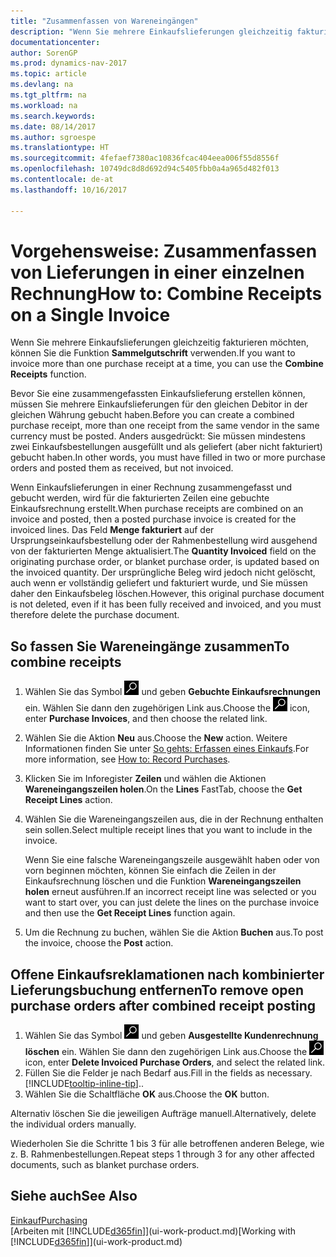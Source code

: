 ```yaml
---
title: "Zusammenfassen von Wareneingängen"
description: "Wenn Sie mehrere Einkaufslieferungen gleichzeitig fakturieren möchten, können Sie die Funktion Sammelgutschrift verwenden."
documentationcenter: 
author: SorenGP
ms.prod: dynamics-nav-2017
ms.topic: article
ms.devlang: na
ms.tgt_pltfrm: na
ms.workload: na
ms.search.keywords: 
ms.date: 08/14/2017
ms.author: sgroespe
ms.translationtype: HT
ms.sourcegitcommit: 4fefaef7380ac10836fcac404eea006f55d8556f
ms.openlocfilehash: 10749dc8d8d692d94c5405fbb0a4a965d482f013
ms.contentlocale: de-at
ms.lasthandoff: 10/16/2017

---
```

# <a name="how-to-combine-receipts-on-a-single-invoice"></a><span data-ttu-id="d727a-103">Vorgehensweise: Zusammenfassen von Lieferungen in einer einzelnen Rechnung</span><span class="sxs-lookup"><span data-stu-id="d727a-103">How to: Combine Receipts on a Single Invoice</span></span>
<span data-ttu-id="d727a-104">Wenn Sie mehrere Einkaufslieferungen gleichzeitig fakturieren möchten, können Sie die Funktion **Sammelgutschrift** verwenden.</span><span class="sxs-lookup"><span data-stu-id="d727a-104">If you want to invoice more than one purchase receipt at a time, you can use the **Combine Receipts** function.</span></span>  

<span data-ttu-id="d727a-105">Bevor Sie eine zusammengefassten Einkaufslieferung erstellen können, müssen Sie mehrere Einkaufslieferungen für den gleichen Debitor in der gleichen Währung gebucht haben.</span><span class="sxs-lookup"><span data-stu-id="d727a-105">Before you can create a combined purchase receipt, more than one receipt from the same vendor in the same currency must be posted.</span></span> <span data-ttu-id="d727a-106">Anders ausgedrückt: Sie müssen mindestens zwei Einkaufsbestellungen ausgefüllt und als geliefert (aber nicht fakturiert) gebucht haben.</span><span class="sxs-lookup"><span data-stu-id="d727a-106">In other words, you must have filled in two or more purchase orders and posted them as received, but not invoiced.</span></span>  

<span data-ttu-id="d727a-107">Wenn Einkaufslieferungen in einer Rechnung zusammengefasst und gebucht werden, wird für die fakturierten Zeilen eine gebuchte Einkaufsrechnung erstellt.</span><span class="sxs-lookup"><span data-stu-id="d727a-107">When purchase receipts are combined on an invoice and posted, then a posted purchase invoice is created for the invoiced lines.</span></span> <span data-ttu-id="d727a-108">Das Feld **Menge fakturiert** auf der Ursprungseinkaufsbestellung oder der Rahmenbestellung wird ausgehend von der fakturierten Menge aktualisiert.</span><span class="sxs-lookup"><span data-stu-id="d727a-108">The **Quantity Invoiced** field on the originating purchase order, or blanket purchase order, is updated based on the invoiced quantity.</span></span> <span data-ttu-id="d727a-109">Der ursprüngliche Beleg wird jedoch nicht gelöscht, auch wenn er vollständig geliefert und fakturiert wurde, und Sie müssen daher den Einkaufsbeleg löschen.</span><span class="sxs-lookup"><span data-stu-id="d727a-109">However, this original purchase document is not deleted, even if it has been fully received and invoiced, and you must therefore delete the purchase document.</span></span>  

## <a name="to-combine-receipts"></a><span data-ttu-id="d727a-110">So fassen Sie Wareneingänge zusammen</span><span class="sxs-lookup"><span data-stu-id="d727a-110">To combine receipts</span></span>  
1. <span data-ttu-id="d727a-111">Wählen Sie das Symbol ![Nach Seite oder Bericht suchen](media/ui-search/search_small.png "Nach Seite oder Bericht suchen") und geben **Gebuchte Einkaufsrechnungen** ein. Wählen Sie dann den zugehörigen Link aus.</span><span class="sxs-lookup"><span data-stu-id="d727a-111">Choose the ![Search for Page or Report](media/ui-search/search_small.png "Search for Page or Report icon") icon, enter **Purchase Invoices**, and then choose the related link.</span></span>  
2. <span data-ttu-id="d727a-112">Wählen Sie die Aktion **Neu** aus.</span><span class="sxs-lookup"><span data-stu-id="d727a-112">Choose the **New** action.</span></span> <span data-ttu-id="d727a-113">Weitere Informationen finden Sie unter [So gehts: Erfassen eines Einkaufs](purchasing-how-record-purchases.md).</span><span class="sxs-lookup"><span data-stu-id="d727a-113">For more information, see [How to: Record Purchases](purchasing-how-record-purchases.md).</span></span>  
3. <span data-ttu-id="d727a-114">Klicken Sie im Inforegister **Zeilen** und wählen die  Aktionen **Wareneingangszeilen holen**.</span><span class="sxs-lookup"><span data-stu-id="d727a-114">On the **Lines** FastTab, choose the **Get Receipt Lines** action.</span></span>  
4. <span data-ttu-id="d727a-115">Wählen Sie die Wareneingangszeilen aus, die in der Rechnung enthalten sein sollen.</span><span class="sxs-lookup"><span data-stu-id="d727a-115">Select multiple receipt lines that you want to include in the invoice.</span></span>  

    <span data-ttu-id="d727a-116">Wenn Sie eine falsche Wareneingangszeile ausgewählt haben oder von vorn beginnen möchten, können Sie einfach die Zeilen in der Einkaufsrechnung löschen und die Funktion **Wareneingangszeilen holen** erneut ausführen.</span><span class="sxs-lookup"><span data-stu-id="d727a-116">If an incorrect receipt line was selected or you want to start over, you can just delete the lines on the purchase invoice and then use the **Get Receipt Lines** function again.</span></span>  
5. <span data-ttu-id="d727a-117">Um die Rechnung zu buchen, wählen Sie die Aktion **Buchen** aus.</span><span class="sxs-lookup"><span data-stu-id="d727a-117">To post the invoice, choose the **Post** action.</span></span>  

## <a name="to-remove-open-purchase-orders-after-combined-receipt-posting"></a><span data-ttu-id="d727a-118">Offene Einkaufsreklamationen nach kombinierter Lieferungsbuchung entfernen</span><span class="sxs-lookup"><span data-stu-id="d727a-118">To remove open purchase orders after combined receipt posting</span></span>  
1. <span data-ttu-id="d727a-119">Wählen Sie das Symbol ![Nach Seite oder Bericht suchen](media/ui-search/search_small.png "Nach Seite oder Bericht suchen") und geben **Ausgestellte Kundenrechnung löschen** ein. Wählen Sie dann den zugehörigen Link aus.</span><span class="sxs-lookup"><span data-stu-id="d727a-119">Choose the ![Search for Page or Report](media/ui-search/search_small.png "Search for Page or Report icon") icon, enter **Delete Invoiced Purchase Orders**, and select the related link.</span></span>  
2. <span data-ttu-id="d727a-120">Füllen Sie die Felder je nach Bedarf aus.</span><span class="sxs-lookup"><span data-stu-id="d727a-120">Fill in the fields as necessary.</span></span> [!INCLUDE[tooltip-inline-tip](includes/tooltip-inline-tip_md.md)]<span data-ttu-id="d727a-121">.</span><span class="sxs-lookup"><span data-stu-id="d727a-121">.</span></span>
3. <span data-ttu-id="d727a-122">Wählen Sie die Schaltfläche **OK** aus.</span><span class="sxs-lookup"><span data-stu-id="d727a-122">Choose the **OK** button.</span></span>  

<span data-ttu-id="d727a-123">Alternativ löschen Sie die jeweiligen Aufträge manuell.</span><span class="sxs-lookup"><span data-stu-id="d727a-123">Alternatively, delete the individual orders manually.</span></span>

<span data-ttu-id="d727a-124">Wiederholen Sie die Schritte 1 bis 3 für alle betroffenen anderen Belege, wie z. B. Rahmenbestellungen.</span><span class="sxs-lookup"><span data-stu-id="d727a-124">Repeat steps 1 through 3 for any other affected documents, such as blanket purchase orders.</span></span>

## <a name="see-also"></a><span data-ttu-id="d727a-125">Siehe auch</span><span class="sxs-lookup"><span data-stu-id="d727a-125">See Also</span></span>  
[<span data-ttu-id="d727a-126">Einkauf</span><span class="sxs-lookup"><span data-stu-id="d727a-126">Purchasing</span></span>](purchasing-manage-purchasing.md)  
<span data-ttu-id="d727a-127">[Arbeiten mit [!INCLUDE[d365fin](includes/d365fin_md.md)]](ui-work-product.md)</span><span class="sxs-lookup"><span data-stu-id="d727a-127">[Working with [!INCLUDE[d365fin](includes/d365fin_md.md)]](ui-work-product.md)</span></span>

